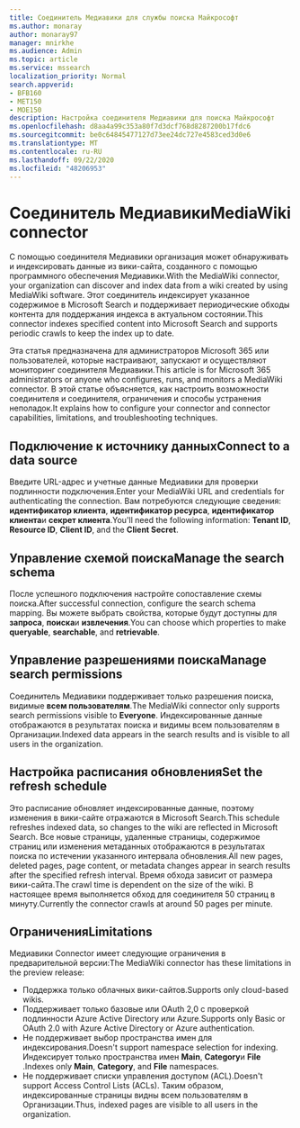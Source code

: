 ```yaml
---
title: Соединитель Медиавики для службы поиска Майкрософт
ms.author: monaray
author: monaray97
manager: mnirkhe
ms.audience: Admin
ms.topic: article
ms.service: mssearch
localization_priority: Normal
search.appverid:
- BFB160
- MET150
- MOE150
description: Настройка соединителя Медиавики для поиска Майкрософт
ms.openlocfilehash: d8aa4a99c353a80f7d3dcf768d8287200b17fdc6
ms.sourcegitcommit: be0c64845477127d73ee24dc727e4583ced3d0e6
ms.translationtype: MT
ms.contentlocale: ru-RU
ms.lasthandoff: 09/22/2020
ms.locfileid: "48206953"
---
```

# <a name="mediawiki-connector"></a><span data-ttu-id="2cf3d-103">Соединитель Медиавики</span><span class="sxs-lookup"><span data-stu-id="2cf3d-103">MediaWiki connector</span></span>

<span data-ttu-id="2cf3d-104">С помощью соединителя Медиавики организация может обнаруживать и индексировать данные из вики-сайта, созданного с помощью программного обеспечения Медиавики.</span><span class="sxs-lookup"><span data-stu-id="2cf3d-104">With the MediaWiki connector, your organization can discover and index data from a wiki created by using MediaWiki software.</span></span> <span data-ttu-id="2cf3d-105">Этот соединитель индексирует указанное содержимое в Microsoft Search и поддерживает периодические обходы контента для поддержания индекса в актуальном состоянии.</span><span class="sxs-lookup"><span data-stu-id="2cf3d-105">This connector indexes specified content into Microsoft Search and supports periodic crawls to keep the index up to date.</span></span>

<span data-ttu-id="2cf3d-106">Эта статья предназначена для администраторов Microsoft 365 или пользователей, которые настраивают, запускают и осуществляют мониторинг соединителя Медиавики.</span><span class="sxs-lookup"><span data-stu-id="2cf3d-106">This article is for Microsoft 365 administrators or anyone who configures, runs, and monitors a MediaWiki connector.</span></span> <span data-ttu-id="2cf3d-107">В этой статье объясняется, как настроить возможности соединителя и соединителя, ограничения и способы устранения неполадок.</span><span class="sxs-lookup"><span data-stu-id="2cf3d-107">It explains how to configure your connector and connector capabilities, limitations, and troubleshooting techniques.</span></span>

## <a name="connect-to-a-data-source"></a><span data-ttu-id="2cf3d-108">Подключение к источнику данных</span><span class="sxs-lookup"><span data-stu-id="2cf3d-108">Connect to a data source</span></span>

<span data-ttu-id="2cf3d-109">Введите URL-адрес и учетные данные Медиавики для проверки подлинности подключения.</span><span class="sxs-lookup"><span data-stu-id="2cf3d-109">Enter your MediaWiki URL and credentials for authenticating the connection.</span></span> <span data-ttu-id="2cf3d-110">Вам потребуются следующие сведения: **идентификатор клиента**, **идентификатор ресурса**, **идентификатор клиента**и **секрет клиента**.</span><span class="sxs-lookup"><span data-stu-id="2cf3d-110">You'll need the following information: **Tenant ID**, **Resource ID**, **Client ID**, and the **Client Secret**.</span></span>

## <a name="manage-the-search-schema"></a><span data-ttu-id="2cf3d-111">Управление схемой поиска</span><span class="sxs-lookup"><span data-stu-id="2cf3d-111">Manage the search schema</span></span>

<span data-ttu-id="2cf3d-112">После успешного подключения настройте сопоставление схемы поиска.</span><span class="sxs-lookup"><span data-stu-id="2cf3d-112">After successful connection, configure the search schema mapping.</span></span> <span data-ttu-id="2cf3d-113">Вы можете выбрать свойства, которые будут доступны для **запроса**, **поиска**и **извлечения**.</span><span class="sxs-lookup"><span data-stu-id="2cf3d-113">You can choose which properties to make **queryable**, **searchable**, and **retrievable**.</span></span>

## <a name="manage-search-permissions"></a><span data-ttu-id="2cf3d-114">Управление разрешениями поиска</span><span class="sxs-lookup"><span data-stu-id="2cf3d-114">Manage search permissions</span></span>

<span data-ttu-id="2cf3d-115">Соединитель Медиавики поддерживает только разрешения поиска, видимые **всем пользователям**.</span><span class="sxs-lookup"><span data-stu-id="2cf3d-115">The MediaWiki connector only supports search permissions visible to **Everyone**.</span></span> <span data-ttu-id="2cf3d-116">Индексированные данные отображаются в результатах поиска и видимы всем пользователям в Организации.</span><span class="sxs-lookup"><span data-stu-id="2cf3d-116">Indexed data appears in the search results and is visible to all users in the organization.</span></span>

## <a name="set-the-refresh-schedule"></a><span data-ttu-id="2cf3d-117">Настройка расписания обновления</span><span class="sxs-lookup"><span data-stu-id="2cf3d-117">Set the refresh schedule</span></span>

<span data-ttu-id="2cf3d-118">Это расписание обновляет индексированные данные, поэтому изменения в вики-сайте отражаются в Microsoft Search.</span><span class="sxs-lookup"><span data-stu-id="2cf3d-118">This schedule refreshes indexed data, so changes to the wiki are reflected in Microsoft Search.</span></span> <span data-ttu-id="2cf3d-119">Все новые страницы, удаленные страницы, содержимое страниц или изменения метаданных отображаются в результатах поиска по истечении указанного интервала обновления.</span><span class="sxs-lookup"><span data-stu-id="2cf3d-119">All new pages, deleted pages, page content, or metadata changes appear in search results after the specified refresh interval.</span></span> <span data-ttu-id="2cf3d-120">Время обхода зависит от размера вики-сайта.</span><span class="sxs-lookup"><span data-stu-id="2cf3d-120">The crawl time is dependent on the size of the wiki.</span></span> <span data-ttu-id="2cf3d-121">В настоящее время выполняется обход для соединителя 50 страниц в минуту.</span><span class="sxs-lookup"><span data-stu-id="2cf3d-121">Currently the connector crawls at around 50 pages per minute.</span></span>

## <a name="limitations"></a><span data-ttu-id="2cf3d-122">Ограничения</span><span class="sxs-lookup"><span data-stu-id="2cf3d-122">Limitations</span></span>

<span data-ttu-id="2cf3d-123">Медиавики Connector имеет следующие ограничения в предварительной версии:</span><span class="sxs-lookup"><span data-stu-id="2cf3d-123">The MediaWiki connector has these limitations in the preview release:</span></span>

* <span data-ttu-id="2cf3d-124">Поддержка только облачных вики-сайтов.</span><span class="sxs-lookup"><span data-stu-id="2cf3d-124">Supports only cloud-based wikis.</span></span>
* <span data-ttu-id="2cf3d-125">Поддерживает только базовые или OAuth 2,0 с проверкой подлинности Azure Active Directory или Azure.</span><span class="sxs-lookup"><span data-stu-id="2cf3d-125">Supports only Basic or OAuth 2.0 with Azure Active Directory or Azure authentication.</span></span>
* <span data-ttu-id="2cf3d-126">Не поддерживает выбор пространства имен для индексирования.</span><span class="sxs-lookup"><span data-stu-id="2cf3d-126">Doesn't support namespace selection for indexing.</span></span> <span data-ttu-id="2cf3d-127">Индексирует только пространства имен **Main**, **Category**и **File** .</span><span class="sxs-lookup"><span data-stu-id="2cf3d-127">Indexes only **Main**, **Category**, and **File** namespaces.</span></span>
* <span data-ttu-id="2cf3d-128">Не поддерживает списки управления доступом (ACL).</span><span class="sxs-lookup"><span data-stu-id="2cf3d-128">Doesn't support Access Control Lists (ACLs).</span></span> <span data-ttu-id="2cf3d-129">Таким образом, индексированные страницы видны всем пользователям в Организации.</span><span class="sxs-lookup"><span data-stu-id="2cf3d-129">Thus, indexed pages are visible to all users in the organization.</span></span>

